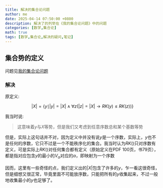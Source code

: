 ```yaml
---
title: 解决的集合论问题
author: me
date: 2025-04-14 07:50:00 +0800
description: 解决了的列举在《我的集合论问题》中的问题
categories: [数学,集合论]
math: true
tags: [数学,集合论,解决的疑问,笔记]
---
```

## 集合势的定义
问题见[我的集合论问题](../我的集合论问题/#集合势的定义)
### 解决
原定义:

$$
\vert X\vert=\{y\mid\vert y\vert = \vert X\vert \wedge\forall z (\vert z\vert = \vert X\vert \rightarrow RK(y) \leq RK(z))\}
$$

我当时说:
>这意味着$y$与$X$等势，但是我们又考虑到任意序数总和某个基数等势

但是，实际上这句话并不对，因为定义中并没有说$y$是一个序数，实际上，$y$也不是任何的序数，它只不过是一个不能秩序化的集合。我当时认为$RK()$只对序数有定义，可是实际上$RK()$对任何集合都有定义（原始定义在PDF 100页，书79页），都是指对应包含$y$的最小的$V_\alpha$对应的$\alpha$，即映射为一个序数<br><br>
因而，这里有一些奇怪的点，我们定义出的$\vert X\vert$包含了许多的$y$，乍一看这很奇怪，但是细想又很正常，毕竟里面不可能放序数，只能把所有的$y$收集起来，不过一般地收集最小的$y$也足够了。